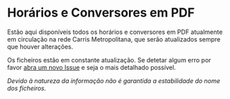 # Horários e Conversores em PDF

Estão aqui disponíveis todos os horários e conversores em PDF atualmente em circulação na rede Carris Metropolitana, que serão atualizados sempre que houver alterações.

Os ficheiros estão em constante atualização. Se detetar algum erro por favor [abra um novo Issue](https://github.com/carrismetropolitana/pdfs/issues/new/choose) e seja o mais detalhado possível.

_Devido à natureza da informação não é garantida a estabilidade do nome dos ficheiros._
